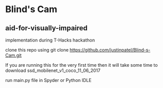 # Blind's Cam
## aid-for-visually-impaired
implementation during T-Hacks hackathon

clone this repo using git clone https://github.com/justinpatel/Blind-s-Cam.git

If you are running this for the very first time then it will take some time to download ssd_mobilenet_v1_coco_11_06_2017

run main.py file in Spyder or Python IDLE
